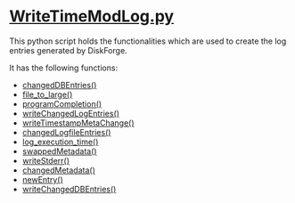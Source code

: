 # [WriteTimeModLog.py](https://faui1-gitlab.cs.fau.de/lena.voigt/diskforge/-/blob/main/DiskForge/Utility/Other/Terminal_Commands.py?ref_type=heads)
This python script holds the functionalities which are used to create the log entries generated by DiskForge.

It has the following functions:
- [changedDBEntries()](./changedDBEntries.md)
- [file_to_large()](./file_to_large.md)
- [programCompletion()](./programCompletion.md)
- [writeChangedLogEntries()](./writeChangedLogEntries.md)
- [writeTimestampMetaChange()](./writeTimestampMetaChange.md)
- [changedLogfileEntries()](./changedLogfileEntries.md)
- [log_execution_time()](./log_execution_time.md)
- [swappedMetadata()](./swappedMetadata.md) 
- [writeStderr()](./writeStderr.md)
- [changedMetadata()](./changedMetadata.md) 
- [newEntry()](./newEntry.md)
- [writeChangedDBEntries()](./writeChangedDBEntries.md)